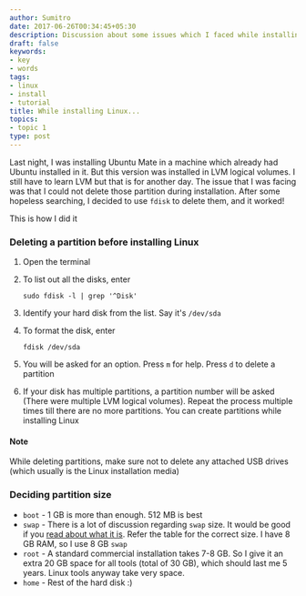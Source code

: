 ```yaml
---
author: Sumitro
date: 2017-06-26T00:34:45+05:30
description: Discussion about some issues which I faced while installing Ubuntu Mate (I think this is related to Linux as a whole)
draft: false
keywords:
- key
- words
tags:
- linux
- install
- tutorial
title: While installing Linux...
topics:
- topic 1
type: post
---
```


Last night, I was installing Ubuntu Mate in a machine which already had Ubuntu installed in it. But this version was installed in LVM logical volumes. I still have to learn LVM but that is for another day. The issue that I was facing was that I could not delete those partition during installation. After some hopeless searching, I decided to use `fdisk` to delete them, and it worked!

This is how I did it

### Deleting a partition before installing Linux

1. Open the terminal
2. To list out all the disks, enter 
	
	`sudo fdisk -l | grep '^Disk'`

3. Identify your hard disk from the list. Say it's `/dev/sda`
4. To format the disk, enter 
	
	`fdisk /dev/sda`

5. You will be asked for an option. Press `m` for help. Press `d` to delete a partition
6. If your disk has multiple partitions, a partition number will be asked (There were multiple LVM logical volumes). Repeat the process multiple times till there are no more partitions. You can create partitions while installing Linux

#### Note

While deleting partitions, make sure not to delete any attached USB drives (which usually is the Linux installation media)

### Deciding partition size

* `boot` - 1 GB is more than enough. 512 MB is best
* `swap` - There is a lot of discussion regarding `swap` size. It would be good if you [read about what it is][1]. Refer the table for the correct size. I have 8 GB RAM, so I use 8 GB `swap`
* `root` - A standard commercial installation takes 7-8 GB. So I give it an extra 20 GB space for all tools (total of 30 GB), which should last me 5 years. Linux tools anyway take very space.
* `home` - Rest of the hard disk :)

[1]: https://access.redhat.com/documentation/en-US/Red_Hat_Enterprise_Linux/6/html/Installation_Guide/s2-diskpartrecommend-ppc.html
